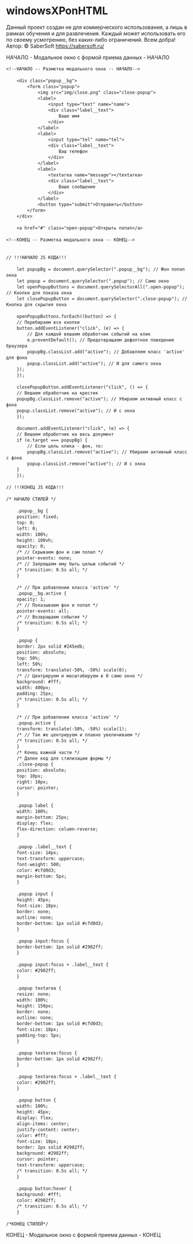 # windowsXPonHTML
Данный проект создан не для коммерческого использования, а лишь в рамках обучения и для развлечения. 
Каждый может использовать его по своему усмотрению, без каких-либо ограничений.
Всем добра!
Автор: © SaberSoft https://sabersoft.ru/

НАЧАЛО - Модальное окно с формой приема данных - НАЧАЛО

    <!--НАЧАЛО -- Разметка модального окна -- НАЧАЛО-->

        <div class="popup__bg">
            <form class="popup">
                <img src="img/close.png" class="close-popup">
                <label>
                    <input type="text" name="name">
                    <div class="label__text">
                        Ваше имя
                    </div>
                </label>
                <label>
                    <input type="tel" name="tel">
                    <div class="label__text">
                        Ваш телефон
                    </div>
                </label>
                <label>
                    <textarea name="message"></textarea>
                    <div class="label__text">
                        Ваше сообщение
                    </div>
                </label>
                <button type="submit">Отправить</button>
            </form>
        </div>

        <a href="#" class="open-popup">Открыть попап</a>

    <!--КОНЕЦ -- Разметка модального окна -- КОНЕЦ-->


    // !!!НАЧАЛО JS КОДА!!!

        let popupBg = document.querySelector(".popup__bg"); // Фон попап окна
        let popup = document.querySelector(".popup"); // Само окно
        let openPopupButtons = document.querySelectorAll(".open-popup"); // Кнопки для показа окна
        let closePopupButton = document.querySelector(".close-popup"); // Кнопка для скрытия окна

        openPopupButtons.forEach((button) => {
        // Перебираем все кнопки
        button.addEventListener("click", (e) => {
            // Для каждой вешаем обработчик событий на клик
            e.preventDefault(); // Предотвращаем дефолтное поведение браузера
            popupBg.classList.add("active"); // Добавляем класс 'active' для фона
            popup.classList.add("active"); // И для самого окна
        });
        });

        closePopupButton.addEventListener("click", () => {
        // Вешаем обработчик на крестик
        popupBg.classList.remove("active"); // Убираем активный класс с фона
        popup.classList.remove("active"); // И с окна
        });

        document.addEventListener("click", (e) => {
        // Вешаем обработчик на весь документ
        if (e.target === popupBg) {
            // Если цель клика - фон, то:
            popupBg.classList.remove("active"); // Убираем активный класс с фона
            popup.classList.remove("active"); // И с окна
        }
        });

    // !!!КОНЕЦ JS КОДА!!!

    /* НАЧАЛО СТИЛЕЙ */

        .popup__bg {
        position: fixed;
        top: 0;
        left: 0;
        width: 100%;
        height: 100vh;
        opacity: 0;
        /* // Скрываем фон и сам попап */
        pointer-events: none;
        /* // Запрещаем ему быть целью событий */
        /* transition: 0.5s all; */
        }

        /* // При добавлении класса 'active' */
        .popup__bg.active {
        opacity: 1;
        /* // Показываем фон и попап */
        pointer-events: all;
        /* // Возвращаем события */
        /* transition: 0.5s all; */
        }

        .popup {
        border: 2px solid #245edb;
        position: absolute;
        top: 50%;
        left: 50%;
        transform: translate(-50%, -50%) scale(0);
        /* // Центрируем и масштабируем в 0 само окно */
        background: #fff;
        width: 400px;
        padding: 25px;
        /* transition: 0.5s all; */
        }

        /* // При добавлении класса 'active' */
        .popup.active {
        transform: translate(-50%, -50%) scale(1);
        /* // Так же центрируем и плавно увеличиваем */
        /* transition: 0.5s all; */
        }
        /* Конец важной части */
        /* Далее код для стилизации формы */
        .close-popup {
        position: absolute;
        top: 10px;
        right: 10px;
        cursor: pointer;
        }

        .popup label {
        width: 100%;
        margin-bottom: 25px;
        display: flex;
        flex-direction: column-reverse;
        }

        .popup .label__text {
        font-size: 14px;
        text-transform: uppercase;
        font-weight: 500;
        color: #cfd0d3;
        margin-bottom: 5px;
        }

        .popup input {
        height: 45px;
        font-size: 18px;
        border: none;
        outline: none;
        border-bottom: 1px solid #cfd0d3;
        }

        .popup input:focus {
        border-bottom: 1px solid #2982ff;
        }

        .popup input:focus + .label__text {
        color: #2982ff;
        }

        .popup textarea {
        resize: none;
        width: 100%;
        height: 150px;
        border: none;
        outline: none;
        border-bottom: 1px solid #cfd0d3;
        font-size: 18px;
        padding-top: 5px;
        }

        .popup textarea:focus {
        border-bottom: 1px solid #2982ff;
        }

        .popup textarea:focus + .label__text {
        color: #2982ff;
        }

        .popup button {
        width: 100%;
        height: 45px;
        display: flex;
        align-items: center;
        justify-content: center;
        color: #fff;
        font-size: 18px;
        border: 2px solid #2982ff;
        background: #2982ff;
        cursor: pointer;
        text-transform: uppercase;
        /* transition: 0.5s all; */
        }

        .popup button:hover {
        background: #fff;
        color: #2982ff;
        /* transition: 0.5s all; */
        }

    /*КОНЕЦ СТИЛЕЙ*/

КОНЕЦ - Модальное окно с формой приема данных - КОНЕЦ
